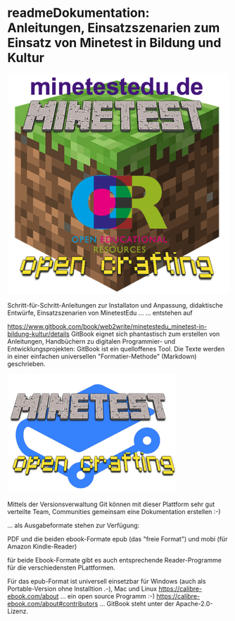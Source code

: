 # readmeDokumentation: Anleitungen, Einsatzszenarien zum Einsatz von Minetest in Bildung und Kultur
![MinecraftEdu-LOGO](https://github.com/minetest4edu/readme-Dokumentation-Anleitungen-Einsatzszenarien-von-Minetest-in-Bildung-und-Kultur/blob/master/minetetEduOPenCraftingMitUrlFinal.png)

Schritt-für-Schritt-Anleitungen zur Installaton und Anpassung, didaktische Entwürfe, Einsatzszenarien von MinetestEdu ...
... entstehen auf

https://www.gitbook.com/book/web2write/minetestedu_minetest-in-bildung-kultur/details
GitBook eignet sich phantastisch zum erstellen von Anleitungen, Handbüchern zu digitalen Programmier- und Entwicklungsprojekten:
GitBook ist  ein quelloffenes Tool. Die Texte werden in einer einfachen universellen "Formatier-Methode" (Markdown) geschrieben. 

![Gitbook Minetest](https://github.com/minetest4edu/readme-Dokumentation-Anleitungen-Einsatzszenarien-von-Minetest-in-Bildung-und-Kultur/blob/master/gitHubMinetest.png)

Mittels der Versionsverwaltung Git können mit dieser Plattform sehr gut verteilte Team, Communities gemeinsam eine Dokumentation erstellen :-)

... als Ausgabeformate stehen zur Verfügung:

PDF und die beiden ebook-Formate epub (das "freie Format") und mobi (für Amazon Kindle-Reader)

für beide Ebook-Formate gibt es auch entsprechende Reader-Programme für die verschiedensten PLattformen.

Für das epub-Format ist universell einsetzbar für Windows (auch als Portable-Version ohne Installtion .-), Mac und Linux
https://calibre-ebook.com/about
... ein open source Programm :-)
https://calibre-ebook.com/about#contributors
...
GitBook steht unter der Apache-2.0-Lizenz.

